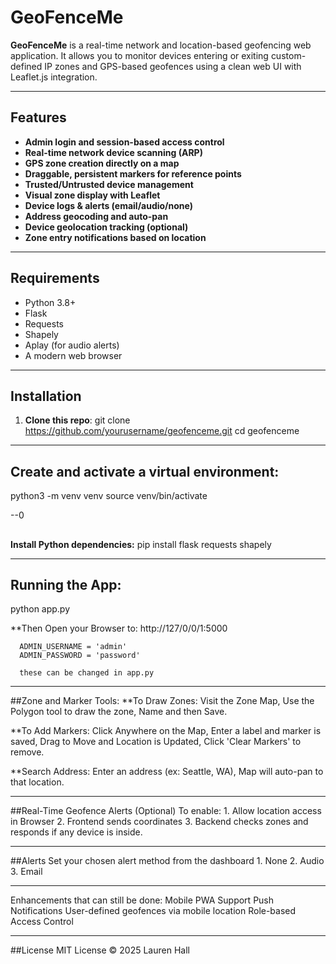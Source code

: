 # GeoFenceMe

**GeoFenceMe** is a real-time network and location-based geofencing web application. It allows you to monitor devices entering or exiting custom-defined IP zones and GPS-based geofences using a clean web UI with Leaflet.js integration.

---

## Features

-  **Admin login and session-based access control**
-  **Real-time network device scanning (ARP)**
-  **GPS zone creation directly on a map**
-  **Draggable, persistent markers for reference points**
-  **Trusted/Untrusted device management**
-  **Visual zone display with Leaflet**
-  **Device logs & alerts (email/audio/none)**
-  **Address geocoding and auto-pan**
-  **Device geolocation tracking (optional)**
-  **Zone entry notifications based on location**

---

## Requirements

- Python 3.8+
- Flask
- Requests
- Shapely
- Aplay (for audio alerts)
- A modern web browser

---

## Installation

1. **Clone this repo**:
   git clone https://github.com/yourusername/geofenceme.git
   cd geofenceme

---

##  Create and activate a virtual environment:
  python3 -m venv venv
  source venv/bin/activate

--0

##
  **Install Python dependencies:**
  pip install flask requests shapely

---

##  Running the App:
python app.py

  **Then Open your Browser to:
    http://127/0/0/1:5000

      ADMIN_USERNAME = 'admin'
      ADMIN_PASSWORD = 'password'

      these can be changed in app.py

---

##Zone and Marker Tools:
  **To Draw Zones:
    Visit the Zone Map, Use the Polygon tool to draw the zone, Name and then Save.
  
  **To Add Markers:
    Click Anywhere on the Map, Enter a label and marker is saved, Drag to Move and Location is Updated, Click 'Clear Markers' to remove.

  **Search Address:
     Enter an address (ex: Seattle, WA), Map will auto-pan to that location.

---

##Real-Time Geofence Alerts (Optional)
  To enable:
      1. Allow location access in Browser
      2. Frontend sends coordinates
      3. Backend checks zones and responds if any device is inside.

---

##Alerts
    Set your chosen alert method from the dashboard
        1. None
        2. Audio
        3. Email

---

Enhancements that can still be done:
    Mobile PWA Support
    Push Notifications
    User-defined geofences via mobile location
    Role-based Access Control

---

##License
MIT License
© 2025 Lauren Hall








   


